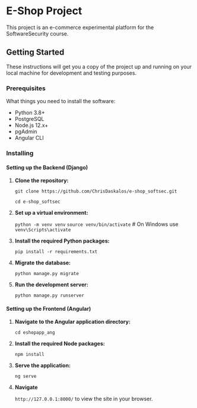 # E-Shop Project

This project is an e-commerce experimental platform for the SoftwareSecurity course.

## Getting Started

These instructions will get you a copy of the project up and running on your local machine for development and testing purposes.

### Prerequisites

What things you need to install the software:


- Python 3.8+
- PostgreSQL
- Node.js 12.x+
- pgAdmin
- Angular CLI


### Installing

#### Setting up the Backend (Django)

1. **Clone the repository:**

   `git clone https://github.com/ChrisDaskalos/e-shop_softsec.git`

   `cd e-shop_softsec`

2. **Set up a virtual environment:**

    `python -m venv venv`
    `source venv/bin/activate`  # On Windows use `venv\Scripts\activate`

3. **Install the required Python packages:**
   
    `pip install -r requirements.txt`

4. **Migrate the database:**

    `python manage.py migrate`

5. **Run the development server:**
   
   `python manage.py runserver`

#### Setting up the Frontend (Angular)

1. **Navigate to the Angular application directory:**
   
    `cd eshopapp_ang`

3. **Install the required Node packages:**
   
   `npm install`

5. **Serve the application:**
   
    `ng serve`

7. **Navigate**
   
     `http://127.0.0.1:8000/` to view the site in your browser.

